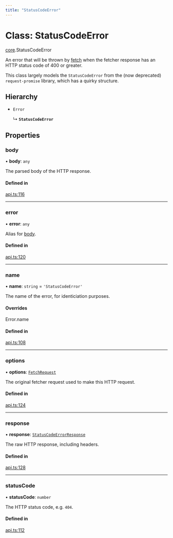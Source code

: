 ```yaml
---
title: "StatusCodeError"
---
```

# Class: StatusCodeError

[core](../modules/core.md).StatusCodeError

An error that will be thrown by [fetch](../interfaces/core.Fetcher.md#fetch) when the fetcher response has an
HTTP status code of 400 or greater.

This class largely models the `StatusCodeError` from the (now deprecated) `request-promise` library,
which has a quirky structure.

## Hierarchy

- `Error`

  ↳ **`StatusCodeError`**

## Properties

### body

• **body**: `any`

The parsed body of the HTTP response.

#### Defined in

[api.ts:116](https://github.com/coda/packs-sdk/blob/main/api.ts#L116)

___

### error

• **error**: `any`

Alias for [body](core.StatusCodeError.md#body).

#### Defined in

[api.ts:120](https://github.com/coda/packs-sdk/blob/main/api.ts#L120)

___

### name

• **name**: `string` = `'StatusCodeError'`

The name of the error, for identiciation purposes.

#### Overrides

Error.name

#### Defined in

[api.ts:108](https://github.com/coda/packs-sdk/blob/main/api.ts#L108)

___

### options

• **options**: [`FetchRequest`](../interfaces/core.FetchRequest.md)

The original fetcher request used to make this HTTP request.

#### Defined in

[api.ts:124](https://github.com/coda/packs-sdk/blob/main/api.ts#L124)

___

### response

• **response**: [`StatusCodeErrorResponse`](../interfaces/core.StatusCodeErrorResponse.md)

The raw HTTP response, including headers.

#### Defined in

[api.ts:128](https://github.com/coda/packs-sdk/blob/main/api.ts#L128)

___

### statusCode

• **statusCode**: `number`

The HTTP status code, e.g. `404`.

#### Defined in

[api.ts:112](https://github.com/coda/packs-sdk/blob/main/api.ts#L112)
